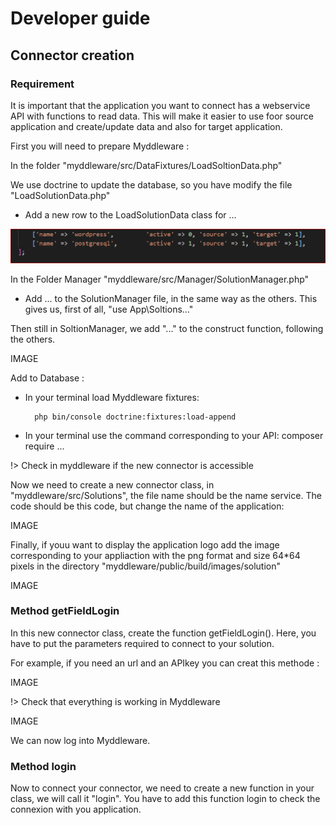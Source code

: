 # Developer guide

## Connector creation

### Requirement

It is important that the application you want to connect has a webservice API with functions to read data. This will make it easier to use foor source application and create/update data and also for target application.

First you will need to prepare Myddleware :

In the folder "myddleware/src/DataFixtures/LoadSoltionData.php"

We use doctrine to update the database, so you have modify the file "LoadSolutionData.php"

- Add a new row to the LoadSolutionData class for ...

![In LoadSolutionData](images/doc.PNG)

In the Folder Manager "myddleware/src/Manager/SolutionManager.php"

- Add ... to the SolutionManager file, in the same way as the others. This gives us, first of all, "use App\Soltions\..." 

Then still in SoltionManager, we add "..." to the construct function, following the others.

IMAGE

Add to Database : 

- In your terminal load Myddleware fixtures:

        php bin/console doctrine:fixtures:load-append

- In your terminal use the command corresponding to your API:
       composer require ...

!> Check in myddleware if the new connector is accessible

Now we need to create a new connector class, in "myddleware/src/Solutions", the file name should be the name service. The code should be this code, but change the name of the application:

IMAGE

Finally, if youu want to display the application logo add the image corresponding to your appliaction with the png format and size 64*64 pixels in the directory "myddleware/public/build/images/solution"

IMAGE

### Method getFieldLogin

In this new connector class, create the function getFieldLogin(). Here, you have to put the parameters required to connect to your solution.

For example, if you need an url and an APIkey you can creat this methode : 

IMAGE

!> Check that everything is working in Myddleware

IMAGE

We can now log into Myddleware.

### Method login 

Now to connect your connector, we need to create a new function in your class, we will call it "login".
You have to add this function login to check the connexion with you application.


